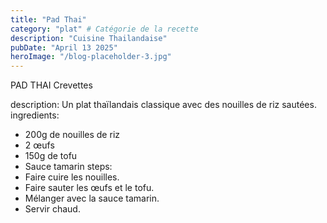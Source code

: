 ```yaml
---
title: "Pad Thai"
category: "plat" # Catégorie de la recette
description: "Cuisine Thailandaise"
pubDate: "April 13 2025"
heroImage: "/blog-placeholder-3.jpg"
---
```


PAD THAI Crevettes

description: Un plat thaïlandais classique avec des nouilles de riz sautées.
ingredients:

- 200g de nouilles de riz
- 2 œufs
- 150g de tofu
- Sauce tamarin
  steps:
- Faire cuire les nouilles.
- Faire sauter les œufs et le tofu.
- Mélanger avec la sauce tamarin.
- Servir chaud.
